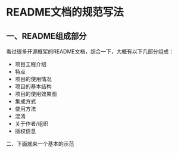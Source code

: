 # README文档的规范写法

## 一、README组成部分

看过很多开源框架的README文档，综合一下，大概有以下几部分组成：

* 项目工程介绍
* 特点
* 项目的使用情况
* 项目的基本结构
* 项目的使用效果图
* 集成方式
* 使用方法
* 混淆
* 关于作者/组织
* 版权信息

二、下面就来一个基本的示范

